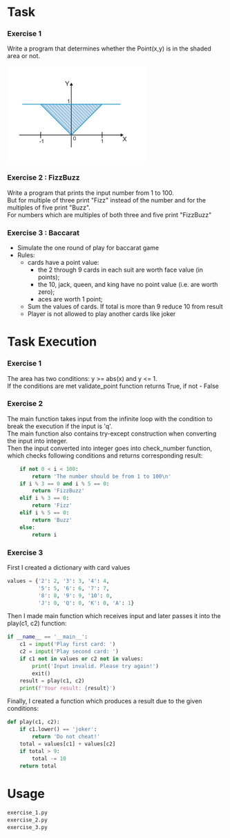 # Task

### Exercise 1

Write a program that determines whether the Point(x,y) is in the shaded area or not. <br><br>
![Exercise 1 image](./e_1.png)

### Exercise 2 : FizzBuzz

Write a program that prints the input number from 1 to 100.  
But for multiple of three print "Fizz" instead of the number and for the multiples of five print "Buzz".  
For numbers which are multiples of both three and five print "FizzBuzz"

### Exercise 3 : Baccarat

* Simulate the one round of play for baccarat game
* Rules:
    * cards have a point value:
        * the 2 through 9 cards in each suit are worth face value (in points);
        * the 10, jack, queen, and king have no point value (i.e. are worth zero);
        * aces are worth 1 point;
    * Sum the values of cards. If total is more than 9 reduce 10 from result
    * Player is not allowed to play another cards like joker

# Task Execution

### Exercise 1

The area has two conditions: y >= abs(x) and y <= 1.  
If the conditions are met validate_point function returns True, if not - False

### Exercise 2

The main function takes input from the infinite loop with the condition to break the execution if the input is 'q'.  
The main function also contains try-except construction when converting the input into integer.  
Then the input converted into integer goes into check_number function, which checks following conditions and returns corresponding result:
```python
    if not 0 < i < 100:
        return 'The number should be from 1 to 100\n'
    if i % 3 == 0 and i % 5 == 0:
        return 'FizzBuzz'
    elif i % 3 == 0:
        return 'Fizz'
    elif i % 5 == 0:
        return 'Buzz'
    else:
        return i
``` 

### Exercise 3

First I created a dictionary with card values
```python
values = {'2': 2, '3': 3, '4': 4,
          '5': 5, '6': 6, '7': 7,
          '8': 8, '9': 9, '10': 0,
          'J': 0, 'Q': 0, 'K': 0, 'A': 1}
```

Then I made main function which receives input and later passes it into the play(c1, c2) function:
```python
if __name__ == '__main__':
    c1 = input('Play first card: ')
    c2 = input('Play second card: ')
    if c1 not in values or c2 not in values:
        print('Input invalid. Please try again!')
        exit()
    result = play(c1, c2)
    print(f'Your result: {result}')
```

Finally, I created a function which produces a result due to the given conditions:
```python
def play(c1, c2):
    if c1.lower() == 'joker':
        return 'Do not cheat!'
    total = values[c1] + values[c2]
    if total > 9:
        total -= 10
    return total
```
# Usage

```bash
exercise_1.py
exercise_2.py
exercise_3.py
```
